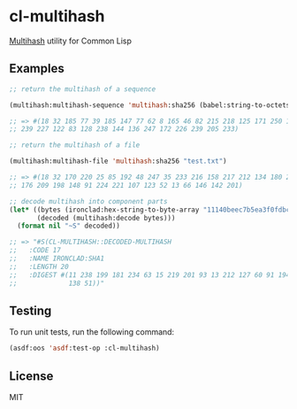 # cl-multihash

[Multihash](https://github.com/jbenet/multihash) utility for Common Lisp

## Examples

```lisp
;; return the multihash of a sequence

(multihash:multihash-sequence 'multihash:sha256 (babel:string-to-octets "hello world"))

;; => #(18 32 185 77 39 185 147 77 62 8 165 46 82 215 218 125 171 250 196 132
;; 239 227 122 83 128 238 144 136 247 172 226 239 205 233)

;; return the multihash of a file

(multihash:multihash-file 'multihash:sha256 "test.txt")

;; => #(18 32 170 220 25 85 192 48 247 35 233 216 158 217 212 134 180 238 245
;; 176 209 198 148 91 224 221 107 123 52 13 66 146 142 201)

;; decode multihash into component parts
(let* ((bytes (ironclad:hex-string-to-byte-array "11140beec7b5ea3f0fdbc95d0dd47f3c5bc275da8a33"))
       (decoded (multihash:decode bytes)))
  (format nil "~S" decoded))

;; => "#S(CL-MULTIHASH::DECODED-MULTIHASH
;;   :CODE 17
;;   :NAME IRONCLAD:SHA1
;;   :LENGTH 20
;;   :DIGEST #(11 238 199 181 234 63 15 219 201 93 13 212 127 60 91 194 117 218
;;             138 51))"

```

## Testing

To run unit tests, run the following command:

```lisp
(asdf:oos 'asdf:test-op :cl-multihash)
```

## License

MIT
